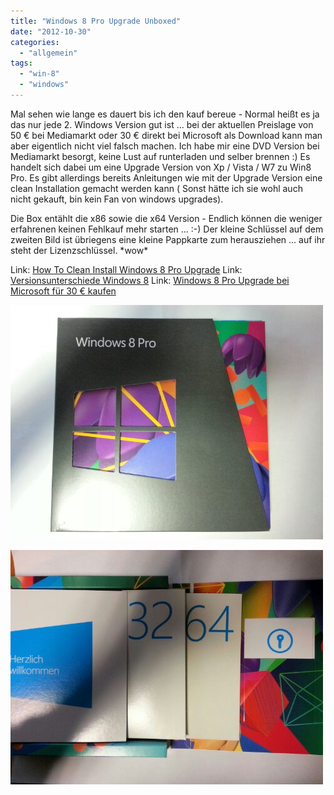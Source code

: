 ```yaml
---
title: "Windows 8 Pro Upgrade Unboxed"
date: "2012-10-30"
categories: 
  - "allgemein"
tags: 
  - "win-8"
  - "windows"
---
```


Mal sehen wie lange es dauert bis ich den kauf bereue - Normal heißt es ja das nur jede 2. Windows Version gut ist ... bei der aktuellen Preislage von 50 € bei Mediamarkt oder 30 € direkt bei Microsoft als Download kann man aber eigentlich nicht viel falsch machen. Ich habe mir eine DVD Version bei Mediamarkt besorgt, keine Lust auf runterladen und selber brennen :) Es handelt sich dabei um eine Upgrade Version von Xp / Vista / W7 zu Win8 Pro. Es gibt allerdings bereits Anleitungen wie mit der Upgrade Version eine clean Installation gemacht werden kann ( Sonst hätte ich sie wohl auch nicht gekauft, bin kein Fan von windows upgrades).

Die Box entählt die x86 sowie die x64 Version - Endlich können die weniger erfahrenen keinen Fehlkauf mehr starten ... :-) Der kleine Schlüssel auf dem zweiten Bild ist übriegens eine kleine Pappkarte zum herausziehen ... auf ihr steht der Lizenzschlüssel. \*wow\*

Link: [How To Clean Install Windows 8 Pro Upgrade](http://pcsupport.about.com/od/windows-8/ss/windows-8-clean-install-part-1.htm "Erklärt, wie die Windows 8 Pro Upgrade Version auf einem nacktem System installiert werden kann") Link: [Versionsunterschiede Windows 8](http://www.windows8pc.de/windows-8-unterschiede-zwischen-den-einzelnen-versionen.html) Link: [Windows 8 Pro Upgrade bei Microsoft für 30 € kaufen](http://windows.microsoft.com/de-DE/windows/buy)

![image](images/wpid-20121030_115429.jpg "20121030_115429.jpg")

![image](images/wpid-1351599676854.jpg "1351599676854.jpg")
